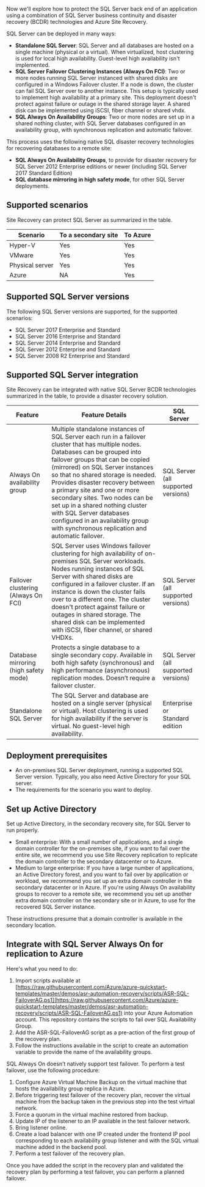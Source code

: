 Now we'll explore how to protect the SQL Server back end of an application using a combination of SQL Server business continuity and disaster recovery (BCDR) technologies and Azure Site Recovery.

SQL Server can be deployed in many ways:

- **Standalone SQL Server**: SQL Server and all databases are hosted on a single machine (physical or a virtual). When virtualized, host clustering is used for local high availability. Guest-level high availability isn't implemented.
- **SQL Server Failover Clustering Instances (Always On FCI)**: Two or more nodes running SQL Server instanced with shared disks are configured in a Windows Failover cluster. If a node is down, the cluster can fail SQL Server over to another instance. This setup is typically used to implement high availability at a primary site. This deployment doesn't protect against failure or outage in the shared storage layer. A shared disk can be implemented using iSCSI, fiber channel or shared vhdx.
- **SQL Always On Availability Groups**: Two or more nodes are set up in a shared nothing cluster, with SQL Server databases configured in an availability group, with synchronous replication and automatic failover.

This process uses the following native SQL disaster recovery technologies for recovering databases to a remote site:

- **SQL Always On Availability Groups**, to provide for disaster recovery for SQL Server 2012 Enterprise editions or newer (including SQL Server 2017 Standard Edition)
- **SQL database mirroring in high safety mode**, for other SQL Server deployments.

## Supported scenarios

Site Recovery can protect SQL Server as summarized in the table.

| **Scenario** | **To a secondary site** | **To Azure** |
|---|---|---|
| Hyper-V | Yes | Yes |
| VMware | Yes | Yes |
| Physical server | Yes | Yes |
| Azure | NA | Yes |

## Supported SQL Server versions

The following SQL Server versions are supported, for the supported scenarios:

- SQL Server 2017 Enterprise and Standard
- SQL Server 2016 Enterprise and Standard
- SQL Server 2014 Enterprise and Standard
- SQL Server 2012 Enterprise and Standard
- SQL Server 2008 R2 Enterprise and Standard

## Supported SQL Server integration

Site Recovery can be integrated with native SQL Server BCDR technologies summarized in the table, to provide a disaster recovery solution.

| **Feature** | **Feature Details** | **SQL Server** |
|---|---|---|
| Always On availability group | Multiple standalone instances of SQL Server each run in a failover cluster that has multiple nodes. Databases can be grouped into failover groups that can be copied (mirrored) on SQL Server instances so that no shared storage is needed. Provides disaster recovery between a primary site and one or more secondary sites. Two nodes can be set up in a shared nothing cluster with SQL Server databases configured in an availability group with synchronous replication and automatic failover. | SQL Server (all supported versions) |
| Failover clustering (Always On FCI) | SQL Server uses Windows failover clustering for high availability of on-premises SQL Server workloads. Nodes running instances of SQL Server with shared disks are configured in a failover cluster. If an instance is down the cluster fails over to a different one. The cluster doesn't protect against failure or outages in shared storage. The shared disk can be implemented with iSCSI, fiber channel, or shared VHDXs. | SQL Server (all supported versions) |
| Database mirroring (high safety mode) | Protects a single database to a single secondary copy. Available in both high safety (synchronous) and high performance (asynchronous) replication modes. Doesn’t require a failover cluster. | SQL Server (all supported versions) |
| Standalone SQL Server | The SQL Server and database are hosted on a single server (physical or virtual). Host clustering is used for high availability if the server is virtual. No guest-level high availability. | Enterprise or Standard edition |

## Deployment prerequisites

- An on-premises SQL Server deployment, running a supported SQL Server version. Typically, you also need Active Directory for your SQL server.
- The requirements for the scenario you want to deploy.

## Set up Active Directory

Set up Active Directory, in the secondary recovery site, for SQL Server to run properly.

- Small enterprise: With a small number of applications, and a single domain controller for the on-premises site, if you want to fail over the entire site, we recommend you use Site Recovery replication to replicate the domain controller to the secondary datacenter or to Azure.
- Medium to large enterprise: If you have a large number of applications, an Active Directory forest, and you want to fail over by application or workload, we recommend you set up an extra domain controller in the secondary datacenter or in Azure. If you're using Always On availability groups to recover to a remote site, we recommend you set up another extra domain controller on the secondary site or in Azure, to use for the recovered SQL Server instance.

These instructions presume that a domain controller is available in the secondary location.

## Integrate with SQL Server Always On for replication to Azure

Here's what you need to do:

1. Import scripts available at [https://raw.githubusercontent.com/Azure/azure-quickstart-templates/master/demos/asr-automation-recovery/scripts/ASR-SQL-FailoverAG.ps1](https://raw.githubusercontent.com/Azure/azure-quickstart-templates/master/demos/asr-automation-recovery/scripts/ASR-SQL-FailoverAG.ps1) into your Azure Automation account. This repository contains the scripts to fail over SQL Availability Group.
2. Add the ASR-SQL-FailoverAG script as a pre-action of the first group of the recovery plan.
3. Follow the instructions available in the script to create an automation variable to provide the name of the availability groups.

SQL Always On doesn’t natively support test failover. To perform a test failover, use the following procedure:

1. Configure Azure Virtual Machine Backup on the virtual machine that hosts the availability group replica in Azure.
2. Before triggering test failover of the recovery plan, recover the virtual machine from the backup taken in the previous step into the test virtual network.
3. Force a quorum in the virtual machine restored from backup.
4. Update IP of the listener to an IP available in the test failover network.
5. Bring listener online.
6. Create a load balancer with one IP created under the frontend IP pool corresponding to each availability group listener and with the SQL virtual machine added in the backend pool.
7. Perform a test failover of the recovery plan.

Once you have added the script in the recovery plan and validated the recovery plan by performing a test failover, you can perform a planned failover.
